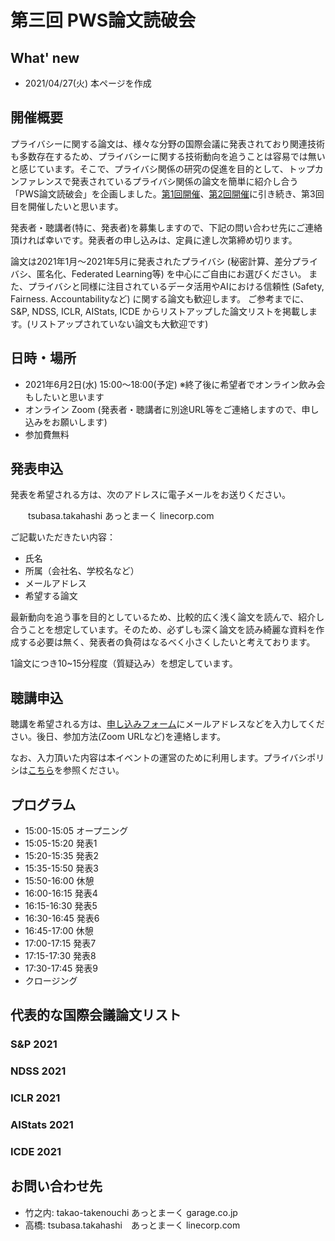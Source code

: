 # 第三回 PWS論文読破会 
## What' new
- 2021/04/27(火) 本ページを作成

## 開催概要

プライバシーに関する論文は、様々な分野の国際会議に発表されており関連技術も多数存在するため、プライバシーに関する技術動向を追うことは容易では無いと感じています。そこで、プライバシ関係の研究の促進を目的として、トップカンファレンスで発表されているプライバシ関係の論文を簡単に紹介し合う「PWS論文読破会」を企画しました。[第1回開催](../2020/study20.html)、[第2回開催](../2020/study20-2.html)に引き続き、第3回目を開催したいと思います。

発表者・聴講者(特に、発表者)を募集しますので、下記の問い合わせ先にご連絡頂ければ幸いです。発表者の申し込みは、定員に達し次第締め切ります。

論文は2021年1月～2021年5月に発表されたプライバシ (秘密計算、差分プライバシ、匿名化、Federated Learning等) を中心にご自由にお選びください。
また、プライバシと同様に注目されているデータ活用やAIにおける信頼性 (Safety, Fairness. Accountabilityなど) に関する論文も歓迎します。
ご参考までに、S&P, NDSS, ICLR, AIStats, ICDE からリストアップした論文リストを掲載します。(リストアップされていない論文も大歓迎です)


## 日時・場所
- 2021年6月2日(水) 15:00〜18:00(予定) ※終了後に希望者でオンライン飲み会もしたいと思います
- オンライン Zoom (発表者・聴講者に別途URL等をご連絡しますので、申し込みをお願いします)
- 参加費無料

## 発表申込
発表を希望される方は、次のアドレスに電子メールをお送りください。

　　tsubasa.takahashi あっとまーく linecorp.com

ご記載いただきたい内容：  

- 氏名 
- 所属（会社名、学校名など） 
- メールアドレス 
- 希望する論文 

最新動向を追う事を目的としているため、比較的広く浅く論文を読んで、紹介し合うことを想定しています。そのため、必ずしも深く論文を読み綺麗な資料を作成する必要は無く、発表者の負荷はなるべく小さくしたいと考えております。

1論文につき10~15分程度（質疑込み）を想定しています。

## 聴講申込 
聴講を希望される方は、[申し込みフォーム](https://forms.gle/57T9kEDsW5ujjmXw6)にメールアドレスなどを入力してください。後日、参加方法(Zoom URLなど)を連絡します。

なお、入力頂いた内容は本イベントの運営のために利用します。プライバシポリシは[こちら](http://www.ipsj.or.jp/privacypolicy.html)を参照ください。

## プログラム
- 15:00-15:05 オープニング
- 15:05-15:20 発表1 
- 15:20-15:35 発表2 
- 15:35-15:50 発表3 
- 15:50-16:00 休憩
- 16:00-16:15 発表4 
- 16:15-16:30 発表5 
- 16:30-16:45 発表6 
- 16:45-17:00 休憩 
- 17:00-17:15 発表7 
- 17:15-17:30 発表8 
- 17:30-17:45 発表9 
- クロージング


## 代表的な国際会議論文リスト
### S&P 2021
### NDSS 2021 
### ICLR 2021 
### AIStats 2021 
### ICDE 2021 


## お問い合わせ先
- 竹之内: takao-takenouchi あっとまーく garage.co.jp
- 高橋: tsubasa.takahashi　あっとまーく linecorp.com
